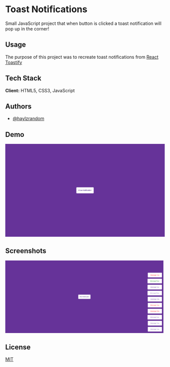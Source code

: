 # Toast Notifications

Small JavaScript project that when button is clicked a toast notification will
pop up in the corner!

## Usage

The purpose of this project was to recreate toast notifications from
[React Toastify](https://fkhadra.github.io/react-toastify/introduction)

## Tech Stack

**Client:** HTML5, CSS3, JavaScript

## Authors

- [@haylzrandom](https://www.github.com/haylzrandom)

## Demo

<img src="../../assets/gifs/toast-notification.gif" alt="Toast Notifications Gif" width="600"  />

## Screenshots

<img src="../../assets/screenshots/Toast-Notifications.png" alt="Toast Notifications Screenshot" width="500" />

## License

[MIT](https://choosealicense.com/licenses/mit/)
